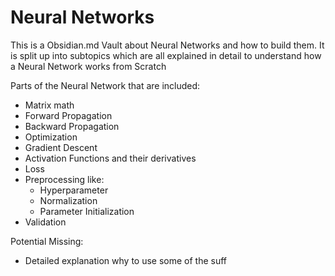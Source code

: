 # Neural Networks
This is a Obsidian.md Vault about Neural Networks and how to build them.
It is split up into subtopics which are all explained in detail to understand how a Neural Network works from Scratch

Parts of the Neural Network that are included:
- Matrix math
- Forward Propagation
- Backward Propagation
- Optimization
- Gradient Descent
- Activation Functions and their derivatives
- Loss
- Preprocessing like:
	- Hyperparameter
	- Normalization
	- Parameter Initialization
- Validation

Potential Missing:
- Detailed explanation why to use some of the suff